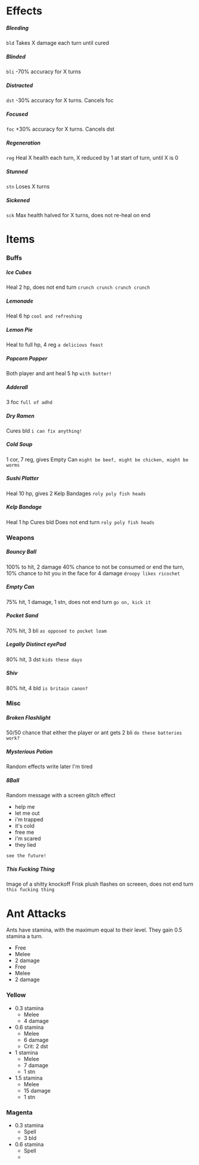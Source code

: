 # Effects

##### Bleeding

`bld`
Takes X damage each turn until cured

##### Blinded

`bli`
-70% accuracy for X turns

##### Distracted

`dst`
-30% accuracy for X turns. Cancels foc

##### Focused

`foc`
+30% accuracy for X turns. Cancels dst

##### Regeneration

`reg`
Heal X health each turn, X reduced by 1 at start of turn, until X is 0

##### Stunned

`stn`
Loses X turns

##### Sickened

`sck`
Max health halved for X turns, does not re-heal on end



# Items

### Buffs

##### Ice Cubes

Heal 2 hp, does not end turn
`crunch crunch crunch crunch`

##### Lemonade

Heal 6 hp
`cool and refreshing`

##### Lemon Pie

Heal to full hp, 4 reg
`a delicious feast`

##### Popcorn Popper

Both player and ant heal 5 hp
`with butter!`

##### Adderall

3 foc
`full of adhd`

##### Dry Ramen

Cures bld
`i can fix anything!`

##### Cold Soup

1 cor, 7 reg, gives Empty Can
`might be beef, might be chicken, might be worms`

##### Sushi Platter

Heal 10 hp, gives 2 Kelp Bandages
`roly poly fish heads`

##### Kelp Bandage

Heal 1 hp
Cures bld
Does not end turn
`roly poly fish heads`


### Weapons

##### Bouncy Ball

100% to hit, 2 damage
40% chance to not be consumed or end the turn, 10% chance to hit you in the face for 4 damage
`droopy likes ricochet`

##### Empty Can

75% hit, 1 damage, 1 stn, does not end turn
`go on, kick it`

##### Pocket Sand

70% hit, 3 bli
`as opposed to pocket loam`

##### Legally Distinct eyePad

80% hit, 3 dst
`kids these days`

##### Shiv

80% hit, 4 bld
`is britain canon?`


### Misc

##### Broken Flashlight

50/50 chance that either the player or ant gets 2 bli
`do these batteries work?`

##### Mysterious Potion

Random effects write later I'm tired

##### 8Ball

Random message with a screen glitch effect
* help me
* let me out
* i'm trapped
* it's cold
* free me
* i'm scared
* they lied

`see the future!`

##### This Fucking Thing

Image of a shitty knockoff Frisk plush flashes on screeen, does not end turn
`this fucking thing`


# Ant Attacks

Ants have stamina, with the maximum equal to their level. They gain 0.5 stamina a turn.

* Free
 * Melee
 * 2 damage
* Free
 * Melee
 * 2 damage

### Yellow

* 0.3 stamina
  * Melee
  * 4 damage
* 0.6 stamina
  * Melee
  * 6 damage
  * Crit: 2 dst
* 1 stamina
  * Melee
  * 7 damage
  * 1 stn
* 1.5 stamina
  * Melee
  * 15 damage
  * 1 stn

### Magenta

* 0.3 stamina
  * Spell
  * 3 bld
* 0.6 stamina
  * Spell
  * 
